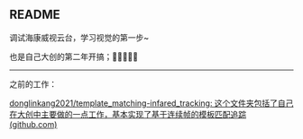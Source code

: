## README

调试海康威视云台，学习视觉的第一步~

也是自己大创的第二年开搞；:tada::tada::tada::tada::tada:







---

之前的工作：

[donglinkang2021/template_matching-infared_tracking: 这个文件夹包括了自己在大创中主要做的一点工作，基本实现了基于连续帧的模板匹配追踪 (github.com)](https://github.com/donglinkang2021/template_matching-infared_tracking)
